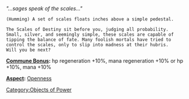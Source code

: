 *"...sages speak of the scales..."*

`(Humming) A set of scales floats inches above a simple pedestal.`

`The Scales of Destiny sit before you, judging all probability.`  
`Small, silver, and seemingly simple, these scales are capable of`  
`tipping the balance of fate. Many foolish mortals have tried to`  
`control the scales, only to slip into madness at their hubris.`  
`Will you be next?`

**[Commune Bonus](Commune "wikilink"):** hp regeneration +10%, mana
regeneration +10% or hp +10%, mana +10%

**[Aspect](:Category:Aspects "wikilink"):** [
Openness](Aspect_-_Openness "wikilink")

[Category:Objects of Power](Category:Objects_of_Power "wikilink")
